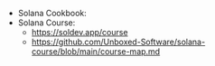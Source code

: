 - Solana Cookbook:
- Solana Course:
  - https://soldev.app/course
  - https://github.com/Unboxed-Software/solana-course/blob/main/course-map.md
